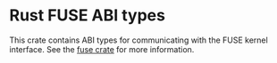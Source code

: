 # Rust FUSE ABI types

This crate contains ABI types for communicating with the FUSE kernel interface. See the [fuse crate](https://crates.io/crates/fuse) for more information.
